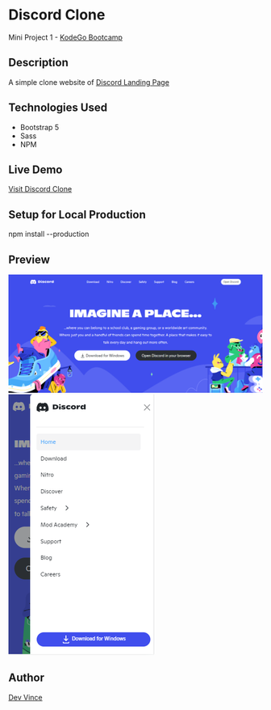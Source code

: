 # Discord Clone

Mini Project 1 - [KodeGo Bootcamp](https://kodego.ph/?utm_source=google&utm_medium=ppc&utm_term&utm_campaign&hsa_acc=2048530460&hsa_cam=18127010636&hsa_grp&hsa_ad&hsa_src=x&hsa_tgt&hsa_kw&hsa_mt&hsa_net=adwords&hsa_ver=3&gclid=CjwKCAiAleOeBhBdEiwAfgmXf_rTsfB9L-c2DUxE2dv0bwdZP4Gcb8_T252WK1t61HlXqKA0keTQYRoC8H4QAvD_BwE)

## Description

A simple clone website of [Discord Landing Page](https://discord.com/)

## Technologies Used

- Bootstrap 5
- Sass
- NPM

## Live Demo

[Visit Discord Clone](https://discord-196.pages.dev/)

## Setup for Local Production

npm install --production

## Preview

![](preview/preview-1.PNG)
![](preview/preview-2.PNG)

## Author

[Dev Vince](https://devvince.pages.dev/)
